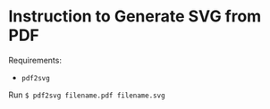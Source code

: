 # Instruction to Generate SVG from PDF

Requirements:

* `pdf2svg`

Run
`$ pdf2svg filename.pdf filename.svg`